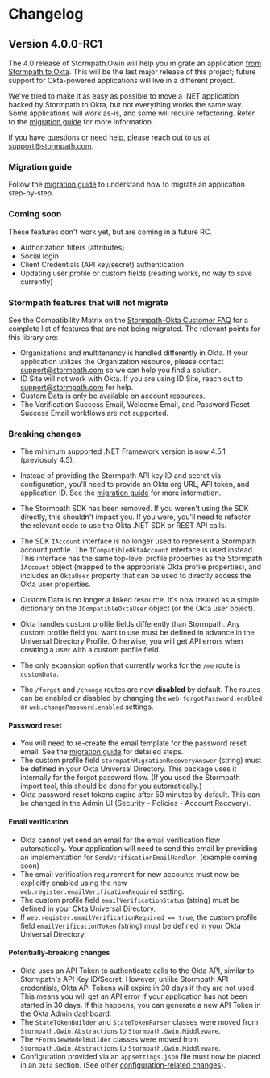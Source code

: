 # Changelog

## Version 4.0.0-RC1

The 4.0 release of Stormpath.Owin will help you migrate an application [from Stormpath to Okta](https://stormpath.com/oktaplusstormpath). This will be the last major release of this project; future support for Okta-powered applications will live in a different project.

We've tried to make it as easy as possible to move a .NET application backed by Stormpath to Okta, but not everything works the same way. Some applications will work as-is, and some will require refactoring. Refer to the [migration guide](migrating.md) for more information.

If you have questions or need help, please reach out to us at support@stormpath.com.

### Migration guide

Follow the [migration guide](migrating.md) to understand how to migrate an application step-by-step.

### Coming soon

These features don't work yet, but are coming in a future RC.

* Authorization filters (attributes)
* Social login
* Client Credentials (API key/secret) authentication
* Updating user profile or custom fields (reading works, no way to save currently)

### Stormpath features that will not migrate

See the Compatibility Matrix on the [Stormpath-Okta Customer FAQ](https://stormpath.com/oktaplusstormpath) for a complete list of features that are not being migrated. The relevant points for this library are:

* Organizations and multitenancy is handled differently in Okta. If your application utilizes the Organization resource, please contact support@stormpath.com so we can help you find a solution.
* ID Site will not work with Okta. If you are using ID Site, reach out to support@stormpath.com for help.
* Custom Data is only be available on account resources.
* The Verification Success Email, Welcome Email, and Password Reset Success Email workflows are not supported.

### Breaking changes

* The minimum supported .NET Framework version is now 4.5.1 (previosuly 4.5).
* Instead of providing the Stormpath API key ID and secret via configuration, you'll need to provide an Okta org URL, API token, and application ID. See the [migration guide](migrating.md) for more information.
* The Stormpath SDK has been removed. If you weren't using the SDK directly, this shouldn't impact you. If you were, you'll need to refactor the relevant code to use the Okta .NET SDK or REST API calls.
* The SDK `IAccount` interface is no longer used to represent a Stormpath account profile. The `ICompatibleOktaAccount` interface is used instead. This interface has the same top-level profile properties as the Stormpath `IAccount` object (mapped to the appropriate Okta profile properties), and includes an `OktaUser` property that can be used to directly access the Okta user properties.
* Custom Data is no longer a linked resource. It's now treated as a simple dictionary on the `ICompatibleOktaUser` object (or the Okta user object). 
* Okta handles custom profile fields differently than Stormpath. Any custom profile field you want to use must be defined in advance in the Universal Directory Profile. Otherwise, you will get API errors when creating a user with a custom profile field.
* The only expansion option that currently works for the `/me` route is `customData`.

* The `/forgot` and `/change` routes are now **disabled** by default. The routes can be enabled or disabled by changing the `web.forgotPassword.enabled` or `web.changePassword.enabled` settings.

#### Password reset

* You will need to re-create the email template for the password reset email. See the [migration guide](migrating.md) for detailed steps.
* The custom profile field `stormpathMigrationRecoveryAnswer` (string) must be defined in your Okta Universal Directory. This package uses it internally for the forgot password flow. (If you used the Stormpath import tool, this should be done for you automatically.)
* Okta password reset tokens expire after 59 minutes by default. This can be changed in the Admin UI (Security - Policies - Account Recovery).

#### Email verification

* Okta cannot yet send an email for the email verification flow automatically. Your application will need to send this email by providing an implementation for `SendVerificationEmailHandler`. (example coming soon)
* The email verification requirement for new accounts must now be explicitly enabled using the new `web.register.emailVerificationRequired` setting.
* The custom profile field `emailVerificationStatus` (string) must be defined in your Okta Universal Directory.
* If `web.register.emailVerificationRequired == true`, the custom profile field `emailVerificationToken` (string) must be defined in your Okta Universal Directory.

#### Potentially-breaking changes

* Okta uses an API Token to authenticate calls to the Okta API, similar to Stormpath's API Key ID/Secret.  However, unlike Stormpath API credentials, Okta API Tokens will expire in 30 days if they are not used. This means you will get an API error if your application has not been started in 30 days. If this happens, you can generate a new API Token in the Okta Admin dashboard.
* The `StateTokenBuilder` and `StateTokenParser` classes were moved from `Stormpath.Owin.Abstractions` to `Stormpath.Owin.Middleware`.
* The `*FormViewModelBuilder` classes were moved from `Stormpath.Owin.Abstractions` to `Stormpath.Owin.Middleware`.
* Configuration provided via an `appsettings.json` file must now be placed in an `Okta` section. (See other [configuration-related changes](https://github.com/stormpath/stormpath-dotnet-config/blob/master/changelog.md)).

